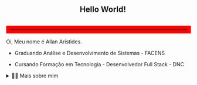 <!--título-->
<div id="user-content-toc">
  <ul align="center">
    <summary><h2 style="display: inline-block">Hello World!</h2></summary>
</div>

<hr style="border: 10px solid red;">

<!-- Presentation -->
<p>
  Oi, Meu nome é Allan Aristides.

  - Graduando Análise e Desenvolvimento de Sistemas - FACENS

  - Cursando Formação em Tecnologia - Desenvolvedor Full Stack - DNC
</p>

<!-- Dropdown -->
<details>
  <summary>👨‍💻 Mais sobre mim</summary>

  - 💬 Atualmente com 21 anos, resido no Brasil. Estou focando em me profissionalizar na área para conseguir me realocar no mercado de trabalho. Acredito que a plataforma do GitHub será uma ótima ferramenta para isso, pois me permite mostrar minhas habilidades e conhecimentos por meio do meu portfólio.

  - ⚡ Adoro estar em constante aprendizado, buscando sempre novos desafios. No meu tempo livre, gosto de assistir séries e filmes, ouvir música e conversar com amigos e familiares.

![Top Langs](https://github-readme-stats.vercel.app/api/top-langs/?username=Aristides05&layout=compact&theme=gotham)
